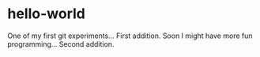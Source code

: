 # hello-world

One of my first git experiments...
First addition.
Soon I might have more fun programming...
Second addition.